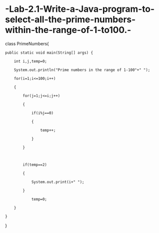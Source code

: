 # -Lab-2.1-Write-a-Java-program-to-select-all-the-prime-numbers-within-the-range-of-1-to100.-
class PrimeNumbers{

	public static void main(String[] args) {		
    
        int i,j,temp=0;
    
        System.out.println("Prime numbers in the range of 1-100"+" ");

		for(i=1;i<=100;i++)

		{

			for(j=1;j<=i;j++)

			{

				if(i%j==0)

				{

					temp++;

				}

			}
      


			if(temp==2)

			{

				System.out.print(i+" ");

			}

				temp=0;

		}

	}

}
